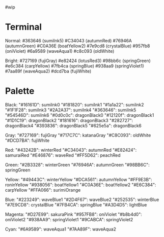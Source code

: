 #wip

# Terminal

Normal:
    #363646 (sumiInk5)
    #C34043 (autumnRed)
    #76946A (autumnGreen)
    #C0A36E (boatYellow2)
    #7e9cd8 (crystalBlue)
    #957fb8 (oniViolet)
    #6a9589 (waveAqua1)
    #c8c093 (oldWhite)

Bright:
    #727169 (fujiGray)
    #e82424 (lotusRed3)
    #98bb6c (springGreen)
    #e6c384 (carpYellow)
    #7fb4ca (springBlue)
    #938aa9 (springViolet1)
    #7aa89f (waveAqua2)
    #dcd7ba (fujiWhite)


# Palette

Black:
    "#16161D": sumiInk0
    "#181820": sumiInk1
    "#1a1a22": sumiInk2
    "#1F1F28": sumiInk3
    "#2A2A37": sumiInk4
    "#363646": sumiInk5
    "#54546D": sumiInk6
    "#0d0c0c": dragonBlack0
    "#12120f": dragonBlack1
    "#1D1C19": dragonBlack2
    "#181616": dragonBlack3
    "#282727": dragonBlack4
    "#393836": dragonBlack5
    "#625e5a": dragonBlack6

Gray: 
    "#727169": fujiGray
    "#717C7C": katanaGray
    "#C8C093": oldWhite
    "#DCD7BA": fujiWhite

Red:
    "#43242B": winterRed
    "#C34043": autumnRed
    "#E82424": samuraiRed
    "#E46876": waveRed
    "#FF5D62": peachRed

Green:
    "#2B3328": winterGreen
    "#76946A": autumnGreen
    "#98BB6C": springGreen

Yellow:
    "#49443C": winterYellow
    "#DCA561": autumnYellow
    "#FF9E3B": roninYellow
    "#938056": boatYellow1
    "#C0A36E": boatYellow2
    "#E6C384": carpYellow
    "#FFA066": surimiOrange

Blue:
    "#223249": waveBlue1
    "#2D4F67": waveBlue2
    "#252535": winterBlue
    "#7E9CD8": crystalBlue
    "#7FB4CA": springBlue
    "#A3D4D5": lightBlue

Magenta:
    "#D27E99": sakuraPink
    "#957FB8": oniViolet
    "#b8b4d0": oniViolet2
    "#938AA9": springViolet1
    "#9CABCA": springViolet2

Cyan:
    "#6A9589": waveAqua1
    "#7AA89F": waveAqua2

